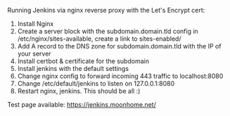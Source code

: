 Running Jenkins via nginx reverse proxy with the Let's Encrypt cert:

1. Install Nginx
2. Create a server block with the subdomain.domain.tld config in /etc/nginx/sites-available, create a link to sites-enabled/
3. Add A record to the DNS zone for subdomain.domain.tld with the IP of your server
4. Install certbot & certificate for the subdomain
5. Install jenkins with the default settings
6. Change nginx config to forward incoming 443 traffic to localhost:8080
7. Change /etc/default/jenkins to listen on 127.0.0.1:8080
8. Restart nginx, jenkins. This should be all :)

Test page available: https://jenkins.moonhome.net/
